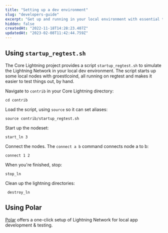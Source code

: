 ```yaml
---
title: "Setting up a dev environment"
slug: "developers-guide"
excerpt: "Get up and running in your local environment with essential tools and libraries in your preferred programming language."
hidden: false
createdAt: "2022-11-18T14:28:23.407Z"
updatedAt: "2023-02-08T11:42:44.759Z"
---
```

## Using `startup_regtest.sh`

The Core Lightning project provides a script `startup_regtest.sh` to simulate the Lightning Network in your local dev environment. The script starts up some local nodes with groestlcoind, all running on regtest and makes it easier to test things out, by hand.

Navigate to `contrib` in your Core Lightning directory:

```shell
cd contrib
```

Load the script, using `source` so it can set aliases:

```shell
source contrib/startup_regtest.sh
```

Start up the nodeset:

```shell
start_ln 3
```

Connect the nodes. The `connect a b` command connects node a to b:

```shell
connect 1 2
```

When you're finished, stop:

```shell
stop_ln
```

Clean up the lightning directories:

```shell
 destroy_ln
```



## Using Polar

[Polar](https://lightningpolar.com/) offers a one-click setup of Lightning Network for local app development & testing.

